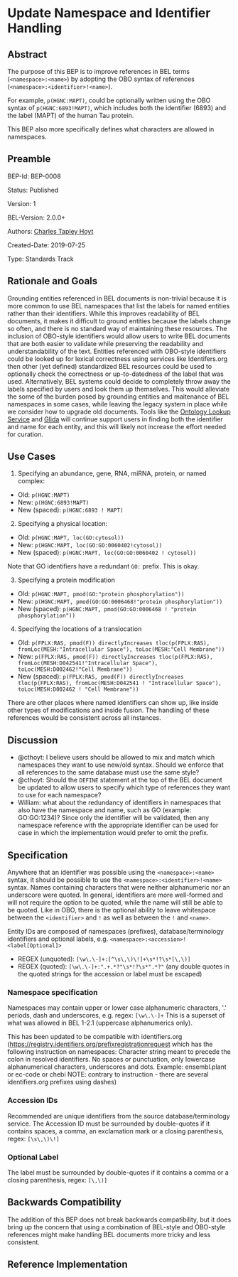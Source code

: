 # Update Namespace and Identifier Handling

## Abstract

The purpose of this BEP is to improve references in BEL terms (`<namespace>:<name>`) by adopting the OBO syntax of references (`<namespace>:<identifier>!<name>`).

For example, `p(HGNC:MAPT)`, could be optionally written using the OBO syntax of `p(HGNC:6893!MAPT)`, which includes both the identifier (6893) and the label (MAPT) of the human Tau protein.

This BEP also more specifically defines what characters are allowed in namespaces.

## Preamble

BEP-Id: BEP-0008

Status: Published

Version: 1

BEL-Version: 2.0.0+

Authors: [Charles Tapley Hoyt](https://github.com/cthoyt)

Created-Date: 2019-07-25

Type: Standards Track 

## Rationale and Goals

Grounding entities referenced in BEL documents is non-trivial because it is more common to use BEL namespaces that list the labels for named entities rather than their identifiers.
While this improves readability of BEL documents, it makes it difficult to ground entities because the labels change so often, and there is no standard way of maintaining these resources.
The inclusion of OBO-style identifiers would allow users to write BEL documents that are both easier to validate while preserving the readability and understandability of the text.
Entities referenced with OBO-style identifiers could be looked up for lexical correctness using services like Identifers.org then other (yet defined) standardized BEL resources could be used to optionally check the correctness or up-to-datedness of the label that was used. 
Alternatively, BEL systems could decide to completely throw away the labels specified by users and look them up themselves.
This would alleviate the some of the burden posed by grounding entities and maitenance of BEL namespaces in some cases, while leaving the legacy system in place while we consider how to upgrade old documents.
Tools like the [Ontology Lookup Service](https://www.ebi.ac.uk/ols/index) and [Glida](https://github.com/indralab/gilda) will continue support users in finding both the identifier and name for each entity, and this will likely not increase the effort needed for curation.

## Use Cases

1. Specifying an abundance, gene, RNA, miRNA, protein, or named complex:

- Old: `p(HGNC:MAPT)`
- New: `p(HGNC:6893!MAPT)`
- New (spaced): `p(HGNC:6893 ! MAPT)`

2. Specifying a physical location:

- Old: `p(HGNC:MAPT, loc(GO:cytosol))` 
- New: `p(HGNC:MAPT, loc(GO:GO:0060402!cytosol))`
- New (spaced): `p(HGNC:MAPT, loc(GO:GO:0060402 ! cytosol))` 

Note that GO identifiers have a redundant `GO:` prefix. This is okay.

3. Specifying a protein modification

- Old: `p(HGNC:MAPT, pmod(GO:"protein phosphorylation"))`
- New: `p(HGNC:MAPT, pmod(GO:GO:0006468!"protein phosphorylation"))`
- New (spaced): `p(HGNC:MAPT, pmod(GO:GO:0006468 ! "protein phosphorylation"))`

4. Specifying the locations of a translocation

- Old: `p(FPLX:RAS, pmod(F)) directlyIncreases tloc(p(FPLX:RAS), fromLoc(MESH:"Intracellular Space"), toLoc(MESH:"Cell Membrane"))`
- New: `p(FPLX:RAS, pmod(F)) directlyIncreases tloc(p(FPLX:RAS), fromLoc(MESH:D042541!"Intracellular Space"), toLoc(MESH:D002462!"Cell Membrane"))`
- New (spaced): `p(FPLX:RAS, pmod(F)) directlyIncreases tloc(p(FPLX:RAS), fromLoc(MESH:D042541 ! "Intracellular Space"), toLoc(MESH:D002462 ! "Cell Membrane"))`

There are other places where named identifiers can show up, like inside other types of modifications and inside fusion.
The handling of these references would be consistent across all instances.

## Discussion

- @cthoyt: I believe users should be allowed to mix and match which namespaces they want to use new/old syntax. Should we enforce that all references to the same database must use the same style?
- @cthoyt: Should the `DEFINE` statement at the top of the BEL document be updated to allow users to specify which type of references they want to use for each namespace?
- William: what about the redundancy of identifiers in namespaces that also have the namespace and name, such as GO (example: GO:GO:1234)? Since only the identifier will be validated, then any namespace reference with the appropriate identifier can be used for case in which the implementation would prefer to omit the prefix.

## Specification

Anywhere that an identifier was possible using the `<namespace>:<name>` syntax, it should be possible to use the `<namespace>:<identifier>!<name>` syntax.
Names containing characters that were neither alphanumeric nor an underscore were quoted.
In general, identifiers are more well-formed and will not require the option to be quoted, while the name will still be able to be quoted.
Like in OBO, there is the optional ability to leave whitespace between the `<identifier>` and `!` as well as between the `!` and `<name>`.

Entity IDs are composed of namespaces (prefixes), database/terminology identifiers and optional labels, e.g. `<namespace>:<accession>!<label[Optional]>`
  
- REGEX (unquoted): `[\w\.\-]+:[^\s\,\)\!]+\s*!?\s*[\,\)]`
- REGEX (quoted): `[\w\.\-]+:".+.*?"\s*!?\s*".*?"` (any double quotes in the quoted strings for the accession or label must be escaped)
  
### Namespace specification

Namespaces may contain upper or lower case alphanumeric characters, '.' periods, dash and underscores, e.g. regex: `[\w\.\-]+`  This is a superset of what was allowed in BEL 1-2.1 (uppercase alphanumerics only). 

This has been updated to be compatible with identifiers.org (https://registry.identifiers.org/prefixregistrationrequest which has the following instruction on namespaces: Character string meant to precede the colon in resolved identifiers. No spaces or punctuation, only lowercase alphanumerical characters, underscores and dots. Example: ensembl.plant or ec-code or chebi  NOTE: contrary to instruction - there are several identifiers.org prefixes using dashes)

### Accession IDs

Recommended are unique identifiers from the source database/terminology service. The Accession ID must be surrounded by double-quotes if it contains spaces, a comma, an exclamation mark or a closing parenthesis, regex: `[\s\,\)\!]`

### Optional Label

The label must be surrounded by double-quotes if it contains a comma or a closing parenthesis, regex: `[\,\)]`

## Backwards Compatibility

The addition of this BEP does not break backwards compatibility, but it does bring up the concern that using a combination of BEL-style and OBO-style references might make handling BEL documents more tricky and less consistent. 

## Reference Implementation
